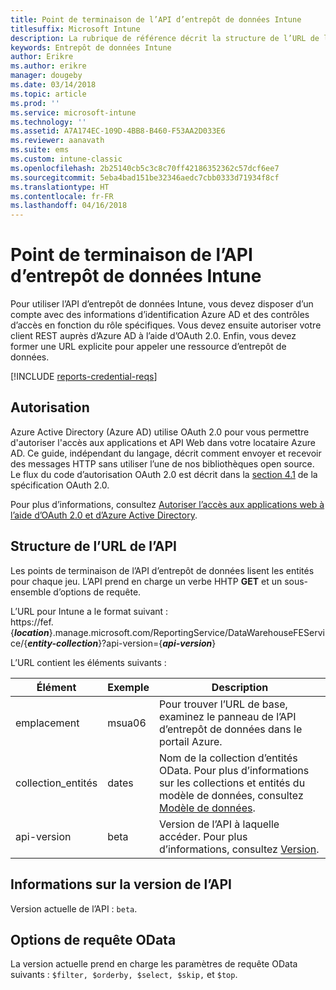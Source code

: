 ```yaml
---
title: Point de terminaison de l’API d’entrepôt de données Intune
titlesuffix: Microsoft Intune
description: La rubrique de référence décrit la structure de l’URL de l’API d’entrepôt de données Intune.
keywords: Entrepôt de données Intune
author: Erikre
ms.author: erikre
manager: dougeby
ms.date: 03/14/2018
ms.topic: article
ms.prod: ''
ms.service: microsoft-intune
ms.technology: ''
ms.assetid: A7A174EC-109D-4BB8-B460-F53AA2D033E6
ms.reviewer: aanavath
ms.suite: ems
ms.custom: intune-classic
ms.openlocfilehash: 2b25140cb5c3c8c70ff42186352362c57dcf6ee7
ms.sourcegitcommit: 5eba4bad151be32346aedc7cbb0333d71934f8cf
ms.translationtype: HT
ms.contentlocale: fr-FR
ms.lasthandoff: 04/16/2018
---
```

# <a name="intune-data-warehouse-api-endpoint"></a>Point de terminaison de l’API d’entrepôt de données Intune

Pour utiliser l’API d’entrepôt de données Intune, vous devez disposer d’un compte avec des informations d’identification Azure AD et des contrôles d’accès en fonction du rôle spécifiques. Vous devez ensuite autoriser votre client REST auprès d’Azure AD à l’aide d’OAuth 2.0. Enfin, vous devez former une URL explicite pour appeler une ressource d’entrepôt de données.

[!INCLUDE [reports-credential-reqs](./includes/reports-credential-reqs.md)]

## <a name="authorization"></a>Autorisation

Azure Active Directory (Azure AD) utilise OAuth 2.0 pour vous permettre d'autoriser l'accès aux applications et API Web dans votre locataire Azure AD. Ce guide, indépendant du langage, décrit comment envoyer et recevoir des messages HTTP sans utiliser l’une de nos bibliothèques open source. Le flux du code d’autorisation OAuth 2.0 est décrit dans la [section 4.1](https://tools.ietf.org/html/rfc6749#section-4.1) de la spécification OAuth 2.0.

Pour plus d’informations, consultez [Autoriser l’accès aux applications web à l’aide d’OAuth 2.0 et d’Azure Active Directory](https://docs.microsoft.com/azure/active-directory/develop/active-directory-protocols-oauth-code).

## <a name="api-url-structure"></a>Structure de l’URL de l’API

Les points de terminaison de l’API d’entrepôt de données lisent les entités pour chaque jeu. L’API prend en charge un verbe HHTP **GET** et un sous-ensemble d’options de requête.

L’URL pour Intune a le format suivant :  
https://fef.{<strong><em>location</em></strong>}.manage.microsoft.com/ReportingService/DataWarehouseFEService/{<strong><em>entity-collection</em></strong>}?api-version={<strong><em>api-version</em></strong>}

L’URL contient les éléments suivants :

| Élément | Exemple | Description |
|-------------------|------------|--------------------------------------------------------------------------------------------------------------------|
| emplacement | msua06 | Pour trouver l’URL de base, examinez le panneau de l’API d’entrepôt de données dans le portail Azure. |
| collection_entités | dates | Nom de la collection d’entités OData. Pour plus d’informations sur les collections et entités du modèle de données, consultez [Modèle de données](reports-ref-data-model.md). |
| api-version | beta | Version de l’API à laquelle accéder. Pour plus d’informations, consultez [Version](#API-version-information). |


## <a name="api-version-information"></a>Informations sur la version de l’API

Version actuelle de l’API : `beta`. 

## <a name="odata-query-options"></a>Options de requête OData

La version actuelle prend en charge les paramètres de requête OData suivants : `$filter, $orderby, $select, $skip,` et `$top`.